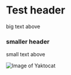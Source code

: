 # Test header 
big text above
### smaller header
small text above

![Image of Yaktocat](https://octodex.github.com/images/yaktocat.png)

